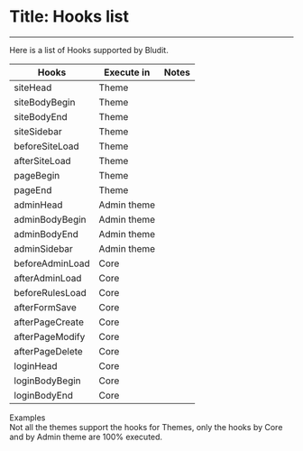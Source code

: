 # Title: Hooks list
<!-- Position: 2 -->
---
Here is a list of Hooks supported by Bludit.

| Hooks 			| Execute in 		| Notes						|
| ------------------------------|-----------------------|-----------------------------------------------|
| siteHead 			| Theme 		|						|
| siteBodyBegin 		| Theme 		|						|
| siteBodyEnd 			| Theme 		|						|
| siteSidebar			| Theme			|						|
| beforeSiteLoad		| Theme			|						|
| afterSiteLoad			| Theme			|						|
| pageBegin			| Theme			|						|
| pageEnd			| Theme			|						|
| adminHead			| Admin theme		|						|
| adminBodyBegin		| Admin theme		|						|
| adminBodyEnd			| Admin theme		|						|
| adminSidebar			| Admin theme		|						|
| beforeAdminLoad		| Core			|						|
| afterAdminLoad		| Core			|						|
| beforeRulesLoad		| Core			|						|
| afterFormSave			| Core			|						|
| afterPageCreate		| Core			|						|
| afterPageModify		| Core			|						|
| afterPageDelete		| Core			|						|
| loginHead			| Core			|						|
| loginBodyBegin		| Core			|						|
| loginBodyEnd			| Core			|						|

<div class="note">
<div class="title">Examples</div>
Not all the themes support the hooks for Themes, only the hooks by Core and by Admin theme are 100% executed.
</div>